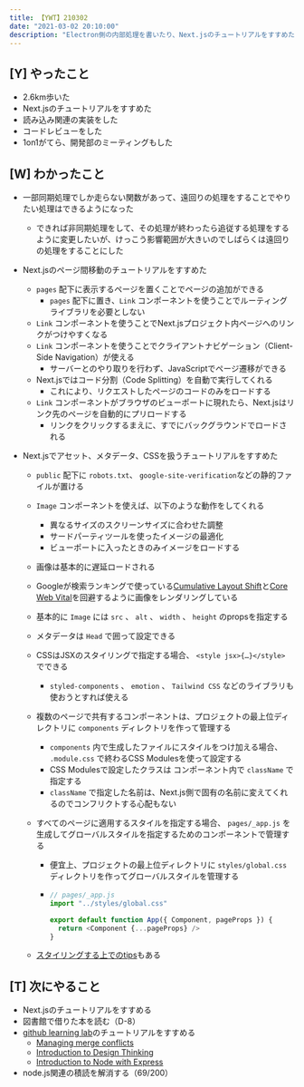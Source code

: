 ```yaml
---
title: 【YWT】210302
date: "2021-03-02 20:10:00"
description: "Electron側の内部処理を書いたり、Next.jsのチュートリアルをすすめたりした"
---
```


## [Y] やったこと

- 2.6km歩いた
- Next.jsのチュートリアルをすすめた
- 読み込み関連の実装をした
- コードレビューをした
- 1on1がてら、開発部のミーティングもした

## [W] わかったこと

- 一部同期処理でしか走らない関数があって、遠回りの処理をすることでやりたい処理はできるようになった
  - できれば非同期処理をして、その処理が終わったら追従する処理をするように変更したいが、けっこう影響範囲が大きいのでしばらくは遠回りの処理をすることにした
- Next.jsのページ間移動のチュートリアルをすすめた
  - `pages` 配下に表示するページを置くことでページの追加ができる
    - `pages` 配下に置き、`Link` コンポーネントを使うことでルーティングライブラリを必要としない
  - `Link` コンポーネントを使うことでNext.jsプロジェクト内ページへのリンクがつけやすくなる
  - `Link` コンポーネントを使うことでクライアントナビゲーション（Client-Side Navigation）が使える
    - サーバーとのやり取りを行わず、JavaScriptでページ遷移ができる
  - Next.jsではコード分割（Code Splitting）を自動で実行してくれる
    - これにより、リクエストしたページのコードのみをロードする
  - `Link` コンポーネントがブラウザのビューポートに現れたら、Next.jsはリンク先のページを自動的にプリロードする
    - リンクをクリックするまえに、すでにバックグラウンドでロードされる
- Next.jsでアセット、メタデータ、CSSを扱うチュートリアルをすすめた

  - `public` 配下に `robots.txt`、 `google-site-verification`などの静的ファイルが置ける
  - `Image` コンポーネントを使えば、以下のような動作をしてくれる
    - 異なるサイズのスクリーンサイズに合わせた調整
    - サードパーティツールを使ったイメージの最適化
    - ビューポートに入ったときのみイメージをロードする
  - 画像は基本的に遅延ロードされる
  - Googleが検索ランキングで使っている[Cumulative Layout Shift](https://web.dev/cls/)と[Core Web Vital](https://web.dev/vitals/#core-web-vitals)を回避するように画像をレンダリングしている
  - 基本的に `Image` には `src` 、 `alt` 、 `width` 、 `height` のpropsを指定する
  - メタデータは `Head` で囲って設定できる
  - CSSはJSXのスタイリングで指定する場合、 `<style jsx>{…}</style>` でできる
    - `styled-components` 、 `emotion` 、 `Tailwind CSS` などのライブラリも使おうとすれば使える
  - 複数のページで共有するコンポーネントは、プロジェクトの最上位ディレクトリに `components` ディレクトリを作って管理する
    - `components` 内で生成したファイルにスタイルをつけ加える場合、 `.module.css` で終わるCSS Modulesを使って設定する
    - CSS Modulesで設定したクラスは コンポーネント内で `className` で指定する
    - `className` で指定した名前は、Next.js側で固有の名前に変えてくれるのでコンフリクトする心配もない
  - すべてのページに適用するスタイルを指定する場合、 `pages/_app.js` を生成してグローバルスタイルを指定するためのコンポーネントで管理する

    - 便宜上、プロジェクトの最上位ディレクトリに `styles/global.css` ディレクトリを作ってグローバルスタイルを管理する
    - ```javascript
      // pages/_app.js
      import "../styles/global.css"

      export default function App({ Component, pageProps }) {
        return <Component {...pageProps} />
      }
      ```

  - [スタイリングする上でのtips](https://nextjs.org/learn/basics/assets-metadata-css/styling-tips)もある

## [T] 次にやること

- Next.jsのチュートリアルをすすめる
- 図書館で借りた本を読む（D-8）
- [github learning lab](https://lab.github.com/githubtraining)のチュートリアルをすすめる
  - [Managing merge conflicts](https://lab.github.com/githubtraining/managing-merge-conflicts)
  - [Introduction to Design Thinking](https://lab.github.com/githubtraining/introduction-to-design-thinking)
  - [Introduction to Node with Express](https://lab.github.com/everydeveloper/introduction-to-node-with-express)
- node.js関連の積読を解消する（69/200）
